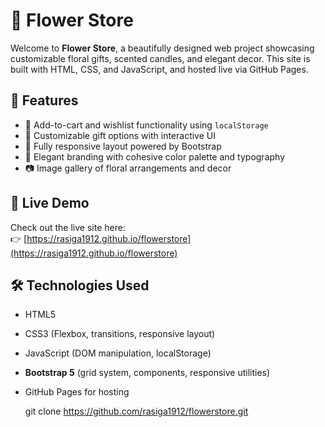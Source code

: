 # 🌸 Flower Store

Welcome to **Flower Store**, a beautifully designed web project showcasing customizable floral gifts, scented candles, and elegant decor. This site is built with HTML, CSS, and JavaScript, and hosted live via GitHub Pages.

## 🌼 Features

- 🛒 Add-to-cart and wishlist functionality using `localStorage`
- 🎁 Customizable gift options with interactive UI
- 📱 Fully responsive layout powered by Bootstrap
- 🎨 Elegant branding with cohesive color palette and typography
- 📷 Image gallery of floral arrangements and decor



## 🚀 Live Demo

Check out the live site here:  
👉 [https://rasiga1912.github.io/flowerstore](https://rasiga1912.github.io/flowerstore)

## 🛠️ Technologies Used

- HTML5
- CSS3 (Flexbox, transitions, responsive layout)
- JavaScript (DOM manipulation, localStorage)
- **Bootstrap 5** (grid system, components, responsive utilities)
- GitHub Pages for hosting


   git clone https://github.com/rasiga1912/flowerstore.git

